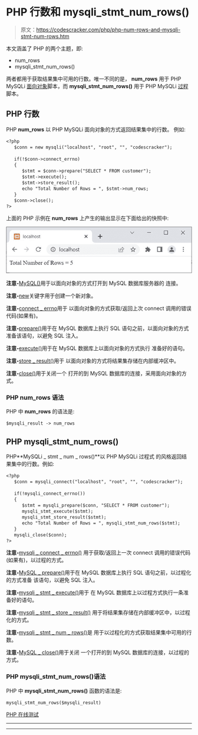 # PHP 行数和 mysqli_stmt_num_rows()

> 原文：<https://codescracker.com/php/php-num-rows-and-mysqli-stmt-num-rows.htm>

本文涵盖了 PHP 的两个主题，即:

*   num_rows
*   mysqli_stmt_num_rows()

两者都用于获取结果集中可用的行数。唯一不同的是， **num_rows** 用于 PHP MySQLi <u>面向对象</u>脚本，而 **mysqli_stmt_num_rows()** 用于 PHP MySQLi <u>过程</u>脚本。

## PHP 行数

PHP **num_rows** 以 PHP MySQLi 面向对象的方式返回结果集中的行数。 例如:

```
<?php
   $conn = new mysqli("localhost", "root", "", "codescracker");

   if(!$conn->connect_errno)
   {
      $stmt = $conn->prepare("SELECT * FROM customer");
      $stmt->execute();
      $stmt->store_result();
      echo "Total Number of Rows = ", $stmt->num_rows;
   }
   $conn->close();
?>
```

上面的 PHP 示例在 **num_rows** 上产生的输出显示在下面给出的快照中:

![php num rows](img/e136a03233cdcf8f292f52b3573ff12c.png)

**注意-**[MySQL()](/php/php-mysqli-connect-to-database.htm)用于以面向对象的方式打开到 MySQL 数据库服务器的 连接。

**注意-**[new](/php/php-new-keyword.htm)关键字用于创建一个新对象。

**注意-**[connect _ errno](/php/php-connect-errno-and-mysqli-connect-errno.htm)用于 以面向对象的方式获取/返回上次 connect 调用的错误代码(如果有)。

**注意-**[prepare()](/php/php-prepare-and-mysqli-prepare.htm)用于在 MySQL 数据库上执行 SQL 语句之前，以面向对象的方式准备该语句，以避免 SQL 注入。

**注意-**[execute()](/php/php-execute-and-mysqli-stmt-execute.htm)用于在 MySQL 数据库上以面向对象的方式执行 准备好的语句。

**注意-**[store _ result()](/php/php-store-result-and-mysqli-stmt-store-result.htm)用于 以面向对象的方式将结果集存储在内部缓冲区中。

**注意-**[close()](/php/php-mysqli-close-database-connection.htm)用于关闭一个 打开的到 MySQL 数据库的连接，采用面向对象的方式。

### PHP num_rows 语法

PHP 中 **num_rows** 的语法是:

```
$mysqli_result -> num_rows
```

## PHP mysqli_stmt_num_rows()

PHP**MySQLi _ stmt _ num _ rows()**以 PHP MySQLi 过程式 的风格返回结果集中的行数。例如:

```
<?php
   $conn = mysqli_connect("localhost", "root", "", "codescracker");

   if(!mysqli_connect_errno())
   {
      $stmt = mysqli_prepare($conn, "SELECT * FROM customer");
      mysqli_stmt_execute($stmt);
      mysqli_stmt_store_result($stmt);
      echo "Total Number of Rows = ", mysqli_stmt_num_rows($stmt);
   }
   mysqli_close($conn);
?>
```

**注意-**[mysqli _ connect _ errno()](/php/php-connect-errno-and-mysqli-connect-errno.htm) 用于获取/返回上一次 connect 调用的错误代码(如果有)，以过程的方式。

**注意-**[MySQL _ prepare()](/php/php-prepare-and-mysqli-prepare.htm)用于在 MySQL 数据库上执行 SQL 语句之前，以过程化的方式准备 该语句，以避免 SQL 注入。

**注意-**[mysqli _ stmt _ execute()](/php/php-execute-and-mysqli-stmt-execute.htm)用于 在 MySQL 数据库上以过程方式执行一条准备好的语句。

**注意-**[mysqli _ stmt _ store _ result()](/php/php-store-result-and-mysqli-stmt-store-result.htm) 用于将结果集存储在内部缓冲区中，以过程化的方式。

**注意-**[mysqli _ stmt _ num _ rows()](/php/php-num-rows-and-mysqli-stmt-num-rows.htm)是 用于以过程化的方式获取结果集中可用的行数。

**注意-**[MySQL _ close()](/php/php-mysqli-close-database-connection.htm)用于关闭 一个打开的到 MySQL 数据库的连接，以过程的方式。

### PHP mysqli_stmt_num_rows()语法

PHP 中 **mysqli_stmt_num_rows()** 函数的语法是:

```
mysqli_stmt_num_rows($mysqli_result)
```

[PHP 在线测试](/exam/showtest.php?subid=8)

* * *

* * *